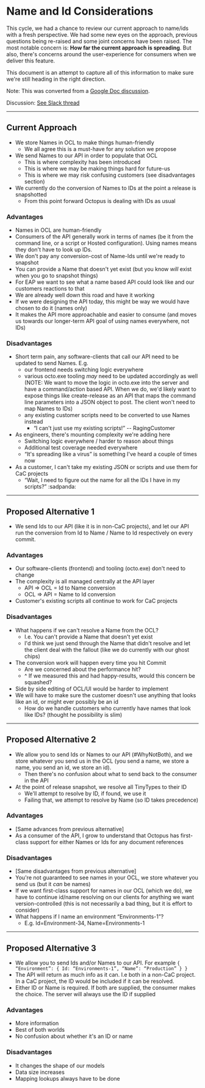 # Name and Id Considerations

This cycle, we had a chance to review our current approach to name/ids with a fresh perspective. We had some new eyes on the approach, previous questions being re-raised and some joint concerns have been raised. The most notable concern is: **How far the current approach is spreading**. But also, there's concerns around the user-experience for consumers when we deliver this feature.

This document is an attempt to capture all of this information to make sure we're still heading in the right direction.

Note: This was converted from a [Google Doc discussion](https://docs.google.com/document/d/1J_Vjw1pH5t9ptUI2F6NLyAlSn7WvGBh9LeL1HrUUPdQ/edit).

Discussion: [See Slack thread](https://octopusdeploy.slack.com/archives/C01AJE4K3T2/p1605061937151100)

---
## Current Approach
- We store Names in OCL to make things human-friendly
  - We all agree this is a must-have for any solution we propose
- We send Names to our API in order to populate that OCL
  - This is where complexity has been introduced
  - This is where we may be making things hard for future-us
  - This is where we may risk confusing customers (see disadvantages section)
- We currently do the conversion of Names to IDs at the point a release is snapshotted
  - From this point forward Octopus is dealing with IDs as usual

### Advantages
- Names in OCL are human-friendly
- Consumers of the API generally work in terms of names (be it from the command line, or a script or Hosted configuration). Using names means they don't have to look up IDs.
- We don't pay any conversion-cost of Name-Ids until we're ready to snapshot
- You can provide a Name that doesn't yet exist (but you know _will_ exist when you go to snapshot things)
- For EAP we want to see what a name based API could look like and our customers reactions to that
- We are already well down this road and have it working
- If we were designing the API today, this might be way we would have chosen to do it (names only)
- It makes the API more approachable and easier to consume (and moves us towards our longer-term API goal of using names everywhere, not IDs)

### Disadvantages
- Short term pain, any software-clients that call our API need to be updated to send Names. E.g.
  - our frontend needs switching logic everywhere
  - various octo.exe tooling _may_ need to be updated accordingly as well (NOTE: We want to move the logic in octo.exe into the server and have a command/action based API. When we do, we'd likely want to expose things like create-release as an API that maps the command line parameters into a JSON object to post. The client won't need to map Names to IDs)
  - any existing customer scripts need to be converted to use Names instead
    - “I can't just use my existing scripts!” -- RagingCustomer
- As engineers, there's mounting complexity we're adding here
  - Switching logic everywhere / harder to reason about things
  - Additional test coverage needed everywhere
  - “It's spreading like a virus” is something I've heard a couple of times now
- As a customer, I can't take my existing JSON or scripts and use them for CaC projects
  - “Wait, I need to figure out the name for all the IDs I have in my scripts?” :sadpanda:

---
## Proposed Alternative 1
- We send Ids to our API (like it is in non-CaC projects), and let our API run the conversion from Id to Name / Name to Id respectively on every commit.

### Advantages
- Our software-clients (frontend) and tooling (octo.exe) don't need to change
- The complexity is all managed centrally at the API layer
  - API => OCL = Id to Name conversion
  - OCL => API = Name to Id conversion
- Customer's existing scripts all continue to work for CaC projects

### Disadvantages
- What happens if we can't resolve a Name from the OCL?
  - I.e. You can't provide a Name that doesn't yet exist
  - I'd think we just send through the Name that didn't resolve and let the client deal with the fallout (like we do currently with our ghost chips)
- The conversion work will happen every time you hit Commit
  - Are we concerned about the performance hit?
  - ^ If we measured this and had happy-results, would this concern be squashed?
- Side by side editing of OCL/UI would be harder to implement
- We will have to make sure the customer doesn't use anything that looks like an id, or might ever possibly be an id
   - How do we handle customers who currently have names that look like IDs? (thought he possibility is slim)

---
## Proposed Alternative 2
- We allow you to send Ids or Names to our API (#WhyNotBoth), and we store whatever you send us in the OCL (you send a name, we store a name, you send an id, we store an id).
  - Then there's no confusion about what to send back to the consumer in the API
- At the point of release snapshot, we resolve all TinyTypes to their ID
  - We'll attempt to resolve by ID, if found, we use it
  - Failing that, we attempt to resolve by Name (so ID takes precedence)

### Advantages
- [Same advances from previous alternative]
- As a consumer of the API, I grow to understand that Octopus has first-class support for either Names or Ids for any document references

### Disadvantages
- [Same disadvantages from previous alternative]
- You're not guaranteed to see names in your OCL, we store whatever you send us (but it _can_ be names)
- If we want first-class support for names in our OCL (which we do), we have to continue id/name resolving on our clients for anything we want version-controlled (this is not necessarily a bad thing, but it is effort to consider)
- What happens if I name an environment “Environments-1”?
  - E.g. Id=Environment-34, Name=Environments-1

---
## Proposed Alternative 3
- We allow you to send Ids and/or Names to our API. For example
`{ “Environment”: { Id: “Environments-1”, “Name”: “Production” } }`
- The API will return as much info as it can. I.e both in a non-CaC project. In a CaC project, the ID would be included if it can be resolved.
- Either ID or Name is required. If both are supplied, the consumer makes the choice. The server will always use the ID if supplied

### Advantages
- More information
- Best of both worlds
- No confusion about whether it's an ID or name

### Disadvantages
- It changes the shape of our models
- Data size increases
- Mapping lookups always have to be done
